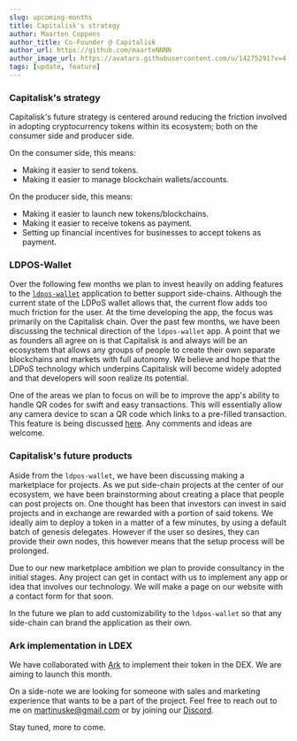 ```yaml
---
slug: upcoming-months
title: Capitalisk's strategy
author: Maarten Coppens
author_title: Co-Founder @ Capitalisk
author_url: https://github.com/maarteNNNN
author_image_url: https://avatars.githubusercontent.com/u/14275291?v=4
tags: [update, feature]
---
```


### Capitalisk's strategy

Capitalisk's future strategy is centered around reducing the friction involved in adopting cryptocurrency tokens within its ecosystem; both on the consumer side and producer side.

On the consumer side, this means:

- Making it easier to send tokens.
- Making it easier to manage blockchain wallets/accounts.

On the producer side, this means:

- Making it easier to launch new tokens/blockchains.
- Making it easier to receive tokens as payment.
- Setting up financial incentives for businesses to accept tokens as payment.

### LDPOS-Wallet

Over the following few months we plan to invest heavily on adding features to the [`ldpos-wallet`](https://github.com/Capitalisk/ldpos-wallet) application to better support side-chains. Although the current state of the LDPoS wallet allows that, the current flow adds too much friction for the user.
At the time developing the app, the focus was primarily on the Capitalisk chain. Over the past few months, we have been discussing the technical direction of the `ldpos-wallet` app. A point that we as founders all agree on is that Capitalisk is and always will be an ecosystem that allows any groups of people to create their own separate blockchains and markets with full autonomy. We believe and hope that the LDPoS technology which underpins Capitalisk will become widely adopted and that developers will soon realize its potential.

One of the areas we plan to focus on will be to improve the app's ability to handle QR codes for swift and easy transactions. This will essentially allow any camera device to scan a QR code which links to a pre-filled transaction. This feature is being discussed [here](https://github.com/Capitalisk/ldpos-wallet/issues/113). Any comments and ideas are welcome.

### Capitalisk's future products

Aside from the `ldpos-wallet`, we have been discussing making a marketplace for projects. As we put side-chain projects at the center of our ecosystem, we have been brainstorming about creating a place that people can post projects on. One thought has been that investors can invest in said projects and in exchange are rewarded with a portion of said tokens. We ideally aim to deploy a token in a matter of a few minutes, by using a default batch of genesis delegates. However if the user so desires, they can provide their own nodes, this however means that the setup process will be prolonged.

Due to our new marketplace ambition we plan to provide consultancy in the initial stages. Any project can get in contact with us to implement any app or idea that involves our technology. We will make a page on our website with a contact form for that soon.

In the future we plan to add customizability to the `ldpos-wallet` so that any side-chain can brand the application as their own.

### Ark implementation in LDEX

We have collaborated with [Ark](https://ark.io/) to implement their token in the DEX. We are aiming to launch this month.

On a side-note we are looking for someone with sales and marketing experience that wants to be a part of the project. Feel free to reach out to me on [martinuske@gmail.com](mailto:martinuske@gmail.com) or by joining our [Discord](https://discord.gg/Nrf33ck3Qq).

Stay tuned, more to come.
